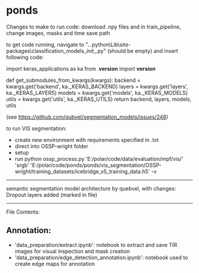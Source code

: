 # ponds

Changes to make to run code: download .npy files and in train_pipeline, change images, masks and time save path


to get code running, navigate to "...python\Lib\site-packages\classification_models\__init__.py" (should be empty) and insert following code:

import keras_applications as ka
from .__version__ import __version__


def get_submodules_from_kwargs(kwargs):
    backend = kwargs.get('backend', ka._KERAS_BACKEND)
    layers = kwargs.get('layers', ka._KERAS_LAYERS)
    models = kwargs.get('models', ka._KERAS_MODELS)
    utils = kwargs.get('utils', ka._KERAS_UTILS)
    return backend, layers, models, utils


(see https://github.com/qubvel/segmentation_models/issues/248)


to run VIS segmentation:
- create new environment with requirements specified in .txt
- direct into OSSP-wright folder
- setup
- run python ossp_process.py 'E:/polar/code/data/evaluation/mpf/vis/' 'srgb' 'E:/polar/code/ponds/ponds/vis_segmentation/OSSP-wright/training_datasets/icebridge_v5_training_data.h5' -v

----------------------------

semantic segmentation model architecture by quebvel, with changes: Dropout layers added (marked in file)

----------------------------

File Contents:

Annotation:
----------
- 'data_preparation/extract.ipynb': notebook to extract and save TIR images for visual inspection and mask creation
- 'data_preparation/edge_detection_annotation.ipynb': notebook used to create edge maps for annotation